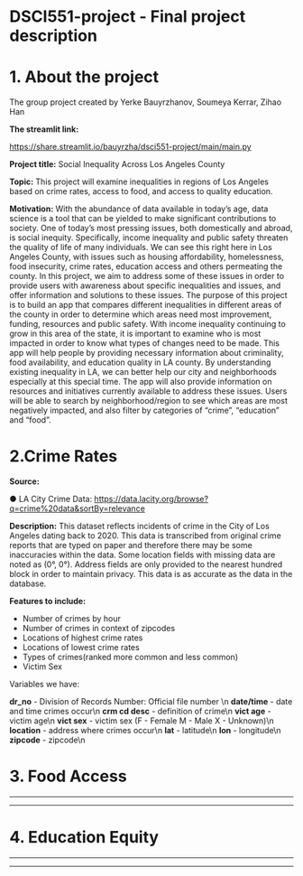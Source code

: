 # DSCI551-project - Final project description
# 1. About the project 
The group project created by Yerke Bauyrzhanov, Soumeya Kerrar, Zihao Han 

**The streamlit link:**

https://share.streamlit.io/bauyrzha/dsci551-project/main/main.py

**Project title:** Social Inequality Across Los Angeles County

**Topic:** This project will examine inequalities in regions of Los Angeles based on crime rates, access to food, and access to quality education.

**Motivation:**
With the abundance of data available in today’s age, data science is a tool that can be yielded to
make significant contributions to society. One of today’s most pressing issues, both domestically
and abroad, is social inequity. Specifically, income inequality and public safety threaten the
quality of life of many individuals. We can see this right here in Los Angeles County, with issues
such as housing affordability, homelessness, food insecurity, crime rates, education access and
others permeating the county. In this project, we aim to address some of these issues in order to
provide users with awareness about specific inequalities and issues, and offer information and
solutions to these issues. The purpose of this project is to build an app that compares different
inequalities in different areas of the county in order to determine which areas need most
improvement, funding, resources and public safety. With income inequality continuing to grow in
this area of the state, it is important to examine who is most impacted in order to know what
types of changes need to be made. This app will help people by providing necessary
information about criminality, food availability, and education quality in LA county. By
understanding existing inequality in LA, we can better help our city and neighborhoods
especially at this special time. The app will also provide information on resources and initiatives
currently available to address these issues. Users will be able to search by neighborhood/region
to see which areas are most negatively impacted, and also filter by categories of “crime”,
“education” and “food”.

# 2.Crime Rates
**Source:**

● LA City Crime Data: https://data.lacity.org/browse?q=crime%20data&sortBy=relevance

**Description:** This dataset reflects incidents of crime in the City of Los Angeles dating back to 2020. This data is transcribed from original crime reports that are typed on paper and therefore there may be some inaccuracies within the data. Some location fields with missing data are noted as (0°, 0°). Address fields are only provided to the nearest hundred block in order to maintain privacy. This data is as accurate as the data in the database. 

**Features to include:**

- Number of crimes by hour
- Number of crimes in context of zipcodes
- Locations of highest crime rates
- Locations of lowest crime rates
- Types of crimes(ranked more common and less common)
- Victim Sex

Variables we have:

**dr_no** - Division of Records Number: Official file number \n
**date/time** - date and time crimes occur\n
**crm cd desc** - definition of crime\n
**vict age** - victim age\n
**vict sex**  - victim sex (F - Female M - Male X - Unknown)\n
**location** - address where crimes occur\n
**lat** - latitude\n
**lon** - longitude\n
**zipcode** - zipcode\n

 
# 3. Food Access
-------

-------
# 4. Education Equity
------

------
